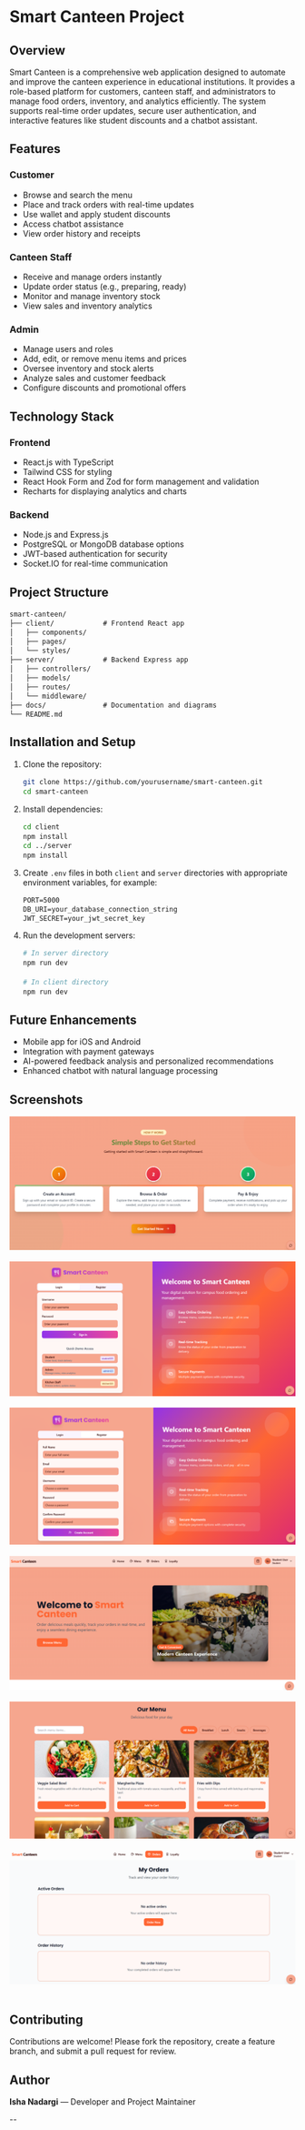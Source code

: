
# Smart Canteen Project

## Overview

Smart Canteen is a comprehensive web application designed to automate and improve the canteen experience in educational institutions. It provides a role-based platform for customers, canteen staff, and administrators to manage food orders, inventory, and analytics efficiently. The system supports real-time order updates, secure user authentication, and interactive features like student discounts and a chatbot assistant.

## Features

### Customer

* Browse and search the menu
* Place and track orders with real-time updates
* Use wallet and apply student discounts
* Access chatbot assistance
* View order history and receipts

### Canteen Staff

* Receive and manage orders instantly
* Update order status (e.g., preparing, ready)
* Monitor and manage inventory stock
* View sales and inventory analytics

### Admin

* Manage users and roles
* Add, edit, or remove menu items and prices
* Oversee inventory and stock alerts
* Analyze sales and customer feedback
* Configure discounts and promotional offers

## Technology Stack

### Frontend

* React.js with TypeScript
* Tailwind CSS for styling
* React Hook Form and Zod for form management and validation
* Recharts for displaying analytics and charts

### Backend

* Node.js and Express.js
* PostgreSQL or MongoDB database options
* JWT-based authentication for security
* Socket.IO for real-time communication

## Project Structure

```
smart-canteen/
├── client/            # Frontend React app  
│   ├── components/    
│   ├── pages/         
│   └── styles/        
├── server/            # Backend Express app  
│   ├── controllers/   
│   ├── models/        
│   ├── routes/        
│   └── middleware/    
├── docs/              # Documentation and diagrams  
└── README.md          
```

## Installation and Setup

1. Clone the repository:

   ```bash
   git clone https://github.com/yourusername/smart-canteen.git
   cd smart-canteen
   ```

2. Install dependencies:

   ```bash
   cd client
   npm install
   cd ../server
   npm install
   ```

3. Create `.env` files in both `client` and `server` directories with appropriate environment variables, for example:

   ```
   PORT=5000
   DB_URI=your_database_connection_string
   JWT_SECRET=your_jwt_secret_key
   ```

4. Run the development servers:

   ```bash
   # In server directory
   npm run dev

   # In client directory
   npm run dev
   ```

## Future Enhancements

* Mobile app for iOS and Android
* Integration with payment gateways
* AI-powered feedback analysis and personalized recommendations
* Enhanced chatbot with natural language processing
  
## Screenshots
![Home Page](./Images/1.png)
&nbsp;
![Home Page](./Images/2.png)
&nbsp;
![Home Page](./Images/3.png)
&nbsp;
![Home Page](./Images/4.png)
&nbsp;
![Home Page](./Images/5.png)
&nbsp;
![Home Page](./Images/6.png)
&nbsp;
## Contributing

Contributions are welcome! Please fork the repository, create a feature branch, and submit a pull request for review.



## Author

**Isha Nadargi** — Developer and Project Maintainer

--
